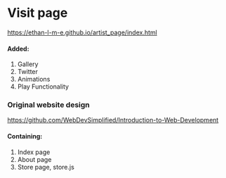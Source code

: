 # Visit page
https://ethan-l-m-e.github.io/artist_page/index.html
  
#### Added:
1. Gallery
2. Twitter
3. Animations
4. Play Functionality

### Original website design
https://github.com/WebDevSimplified/Introduction-to-Web-Development
  
#### Containing:
1. Index page
2. About page
3. Store page, store.js
